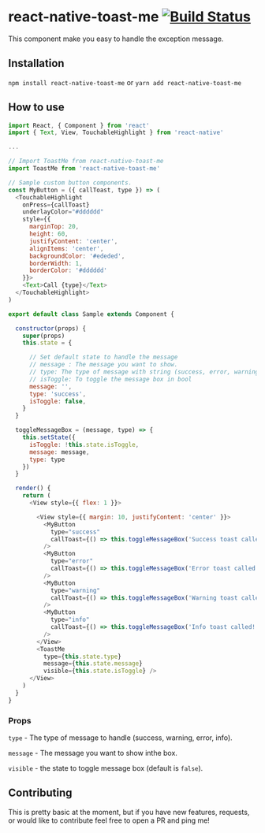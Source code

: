 # react-native-toast-me [![Build Status](https://travis-ci.org/rensamatar/react-native-toat-me.svg?branch=master)](https://travis-ci.org/newtonry/react-native-toast-me)

This component make you easy to handle the exception message.


## Installation
```npm install react-native-toast-me``` or ```yarn add react-native-toast-me```


## How to use
```js
import React, { Component } from 'react'
import { Text, View, TouchableHighlight } from 'react-native'

...

// Import ToastMe from react-native-toast-me
import ToastMe from 'react-native-toast-me'

// Sample custom button components.
const MyButton = ({ callToast, type }) => (
  <TouchableHighlight
    onPress={callToast}
    underlayColor="#dddddd"
    style={{
      marginTop: 20,
      height: 60,
      justifyContent: 'center',
      alignItems: 'center',
      backgroundColor: '#ededed',
      borderWidth: 1,
      borderColor: '#dddddd'
    }}>
    <Text>Call {type}</Text>
  </TouchableHighlight>
)

export default class Sample extends Component {

  constructor(props) {
    super(props)
    this.state = {

      // Set default state to handle the message
      // message : The message you want to show.
      // type: The type of message with string (success, error, warning, info)
      // isToggle: To toggle the message box in bool
      message: '',
      type: 'success',
      isToggle: false,
    }
  }

  toggleMessageBox = (message, type) => {
    this.setState({
      isToggle: !this.state.isToggle,
      message: message,
      type: type
    })
  }

  render() {
    return (
      <View style={{ flex: 1 }}>

        <View style={{ margin: 10, justifyContent: 'center' }}>
          <MyButton
            type="success"
            callToast={() => this.toggleMessageBox('Success toast called!', 'success')}
          />
          <MyButton
            type="error"
            callToast={() => this.toggleMessageBox('Error toast called!', 'error')}
          />
          <MyButton
            type="warning"
            callToast={() => this.toggleMessageBox('Warning toast called!', 'warning')}
          />
          <MyButton
            type="info"
            callToast={() => this.toggleMessageBox('Info toast called!', 'info')}
          />
        </View>
        <ToastMe
          type={this.state.type}
          message={this.state.message}
          visible={this.state.isToggle} />
      </View>
    )
  }
}

```

### Props

```type``` - The type of message to handle (success, warning, error, info).

```message``` - The message you want to show inthe box.

```visible``` - the state to toggle message box (default is `false`).

## Contributing
This is pretty basic at the moment, but if you have new features, requests, or would like to contribute feel free to open a PR and ping me!